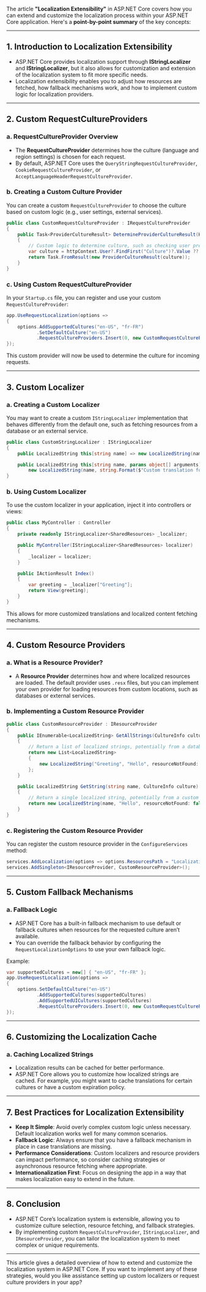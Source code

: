 The article **"Localization Extensibility"** in ASP.NET Core covers how you can extend and customize the localization process within your ASP.NET Core application. Here's a **point-by-point summary** of the key concepts:

---

## 1. **Introduction to Localization Extensibility**

- ASP.NET Core provides localization support through **IStringLocalizer** and **IStringLocalizer<T>**, but it also allows for customization and extension of the localization system to fit more specific needs.
- Localization extensibility enables you to adjust how resources are fetched, how fallback mechanisms work, and how to implement custom logic for localization providers.

---

## 2. **Custom RequestCultureProviders**

### a. **RequestCultureProvider Overview**

- The **RequestCultureProvider** determines how the culture (language and region settings) is chosen for each request.
- By default, ASP.NET Core uses the `QueryStringRequestCultureProvider`, `CookieRequestCultureProvider`, or `AcceptLanguageHeaderRequestCultureProvider`.

### b. **Creating a Custom Culture Provider**

You can create a custom `RequestCultureProvider` to choose the culture based on custom logic (e.g., user settings, external services).

```csharp
public class CustomRequestCultureProvider : IRequestCultureProvider
{
    public Task<ProviderCultureResult> DetermineProviderCultureResult(HttpContext httpContext)
    {
        // Custom logic to determine culture, such as checking user preferences
        var culture = httpContext.User?.FindFirst("Culture")?.Value ?? "en-US";
        return Task.FromResult(new ProviderCultureResult(culture));
    }
}
```

### c. **Using Custom RequestCultureProvider**

In your `Startup.cs` file, you can register and use your custom `RequestCultureProvider`:

```csharp
app.UseRequestLocalization(options =>
{
    options.AddSupportedCultures("en-US", "fr-FR")
           .SetDefaultCulture("en-US")
           .RequestCultureProviders.Insert(0, new CustomRequestCultureProvider());
});
```

This custom provider will now be used to determine the culture for incoming requests.

---

## 3. **Custom Localizer**

### a. **Creating a Custom Localizer**

You may want to create a custom `IStringLocalizer` implementation that behaves differently from the default one, such as fetching resources from a database or an external service.

```csharp
public class CustomStringLocalizer : IStringLocalizer
{
    public LocalizedString this[string name] => new LocalizedString(name, $"Custom translation for {name}");

    public LocalizedString this[string name, params object[] arguments] => 
        new LocalizedString(name, string.Format($"Custom translation for {name}", arguments));
}
```

### b. **Using Custom Localizer**

To use the custom localizer in your application, inject it into controllers or views:

```csharp
public class MyController : Controller
{
    private readonly IStringLocalizer<SharedResources> _localizer;

    public MyController(IStringLocalizer<SharedResources> localizer)
    {
        _localizer = localizer;
    }

    public IActionResult Index()
    {
        var greeting = _localizer["Greeting"];
        return View(greeting);
    }
}
```

This allows for more customized translations and localized content fetching mechanisms.

---

## 4. **Custom Resource Providers**

### a. **What is a Resource Provider?**

- A **Resource Provider** determines how and where localized resources are loaded. The default provider uses `.resx` files, but you can implement your own provider for loading resources from custom locations, such as databases or external services.

### b. **Implementing a Custom Resource Provider**

```csharp
public class CustomResourceProvider : IResourceProvider
{
    public IEnumerable<LocalizedString> GetAllStrings(CultureInfo culture)
    {
        // Return a list of localized strings, potentially from a database
        return new List<LocalizedString>
        {
            new LocalizedString("Greeting", "Hello", resourceNotFound: false)
        };
    }

    public LocalizedString GetString(string name, CultureInfo culture)
    {
        // Return a single localized string, potentially from a custom source
        return new LocalizedString(name, "Hello", resourceNotFound: false);
    }
}
```

### c. **Registering the Custom Resource Provider**

You can register the custom resource provider in the `ConfigureServices` method:

```csharp
services.AddLocalization(options => options.ResourcesPath = "Localization");
services.AddSingleton<IResourceProvider, CustomResourceProvider>();
```

---

## 5. **Custom Fallback Mechanisms**

### a. **Fallback Logic**

- ASP.NET Core has a built-in fallback mechanism to use default or fallback cultures when resources for the requested culture aren’t available.
- You can override the fallback behavior by configuring the `RequestLocalizationOptions` to use your own fallback logic.

Example:
```csharp
var supportedCultures = new[] { "en-US", "fr-FR" };
app.UseRequestLocalization(options =>
{
    options.SetDefaultCulture("en-US")
           .AddSupportedCultures(supportedCultures)
           .AddSupportedUICultures(supportedCultures)
           .RequestCultureProviders.Insert(0, new CustomRequestCultureProvider());
});
```

---

## 6. **Customizing the Localization Cache**

### a. **Caching Localized Strings**

- Localization results can be cached for better performance.
- ASP.NET Core allows you to customize how localized strings are cached. For example, you might want to cache translations for certain cultures or have a custom expiration policy.

---

## 7. **Best Practices for Localization Extensibility**

- **Keep It Simple**: Avoid overly complex custom logic unless necessary. Default localization works well for many common scenarios.
- **Fallback Logic**: Always ensure that you have a fallback mechanism in place in case translations are missing.
- **Performance Considerations**: Custom localizers and resource providers can impact performance, so consider caching strategies or asynchronous resource fetching where appropriate.
- **Internationalization First**: Focus on designing the app in a way that makes localization easy to extend in the future.

---

## 8. **Conclusion**

- ASP.NET Core’s localization system is extensible, allowing you to customize culture selection, resource fetching, and fallback strategies.
- By implementing custom `RequestCultureProvider`, `IStringLocalizer`, and `IResourceProvider`, you can tailor the localization system to meet complex or unique requirements.

---

This article gives a detailed overview of how to extend and customize the localization system in ASP.NET Core. If you want to implement any of these strategies, would you like assistance setting up custom localizers or request culture providers in your app?